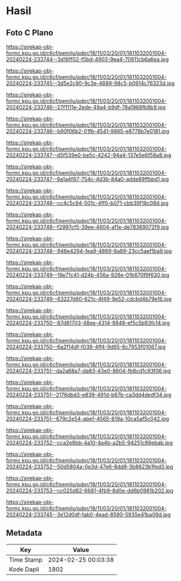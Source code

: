 # Hasil

## Foto C Plano

https://sirekap-obj-formc.kpu.go.id/c6cf/pemilu/pdpr/18/11/03/20/01/1811032001004-20240224-233744--3d16ff02-f5bd-4903-9ea4-70611cb6a6ea.jpg

https://sirekap-obj-formc.kpu.go.id/c6cf/pemilu/pdpr/18/11/03/20/01/1811032001004-20240224-233745--3d5e2c90-9c3e-4689-98c5-b0914c76323d.jpg

https://sirekap-obj-formc.kpu.go.id/c6cf/pemilu/pdpr/18/11/03/20/01/1811032001004-20240224-233746--27f1111e-2ede-49a4-b9df-78a1968fb8b9.jpg

https://sirekap-obj-formc.kpu.go.id/c6cf/pemilu/pdpr/18/11/03/20/01/1811032001004-20240224-233746--b90f06b2-01fb-4541-9865-e8778b7e0181.jpg

https://sirekap-obj-formc.kpu.go.id/c6cf/pemilu/pdpr/18/11/03/20/01/1811032001004-20240224-233747--d5f539e0-be5c-4242-94a4-137e5e6f58a8.jpg

https://sirekap-obj-formc.kpu.go.id/c6cf/pemilu/pdpr/18/11/03/20/01/1811032001004-20240224-233747--9a1a4f87-754c-4d3b-84a0-adde89ffbbd1.jpg

https://sirekap-obj-formc.kpu.go.id/c6cf/pemilu/pdpr/18/11/03/20/01/1811032001004-20240224-233748--cc4c5c94-501c-4ff0-b071-cbb39f18c08d.jpg

https://sirekap-obj-formc.kpu.go.id/c6cf/pemilu/pdpr/18/11/03/20/01/1811032001004-20240224-233748--f2997cf5-39ee-4604-af1e-de78369072f9.jpg

https://sirekap-obj-formc.kpu.go.id/c6cf/pemilu/pdpr/18/11/03/20/01/1811032001004-20240224-233748--946e4294-fea9-4869-8a89-23cc5aef1ba9.jpg

https://sirekap-obj-formc.kpu.go.id/c6cf/pemilu/pdpr/18/11/03/20/01/1811032001004-20240224-233749--19e71c41-d24b-456a-926e-01b670f9f630.jpg

https://sirekap-obj-formc.kpu.go.id/c6cf/pemilu/pdpr/18/11/03/20/01/1811032001004-20240224-233749--63227d60-621c-4f49-9e52-cdcbd4b79e16.jpg

https://sirekap-obj-formc.kpu.go.id/c6cf/pemilu/pdpr/18/11/03/20/01/1811032001004-20240224-233750--87d81703-48ee-4314-9848-ef5c5b93fc14.jpg

https://sirekap-obj-formc.kpu.go.id/c6cf/pemilu/pdpr/18/11/03/20/01/1811032001004-20240224-233750--6a2f14df-f038-4ff4-9d95-6c7953f01067.jpg

https://sirekap-obj-formc.kpu.go.id/c6cf/pemilu/pdpr/18/11/03/20/01/1811032001004-20240224-233751--da2a68a7-da83-43e0-8604-fb8cd1c93f06.jpg

https://sirekap-obj-formc.kpu.go.id/c6cf/pemilu/pdpr/18/11/03/20/01/1811032001004-20240224-233751--2176dbd3-e839-491d-b67b-ca3dd4dedf34.jpg

https://sirekap-obj-formc.kpu.go.id/c6cf/pemilu/pdpr/18/11/03/20/01/1811032001004-20240224-233751--679c2e54-abe1-4565-819a-10ca5af5c042.jpg

https://sirekap-obj-formc.kpu.go.id/c6cf/pemilu/pdpr/18/11/03/20/01/1811032001004-20240224-233752--cca2e6bb-4a10-4a4b-a2b5-94251c86ebab.jpg

https://sirekap-obj-formc.kpu.go.id/c6cf/pemilu/pdpr/18/11/03/20/01/1811032001004-20240224-233752--50d5804a-0e3d-47e6-8dd8-3b8623b1fed3.jpg

https://sirekap-obj-formc.kpu.go.id/c6cf/pemilu/pdpr/18/11/03/20/01/1811032001004-20240224-233753--cc025d62-6681-4fb9-8d0e-dd6b0981b202.jpg

https://sirekap-obj-formc.kpu.go.id/c6cf/pemilu/pdpr/18/11/03/20/01/1811032001004-20240224-233745--3e12d0df-fab0-4ead-8590-5935e41ba09d.jpg


## Metadata

| Key        | Value               |
| ---------- | ------------------- |
| Time Stamp | 2024-02-25 00:03:38 |
| Kode Dapil | 1802                |



